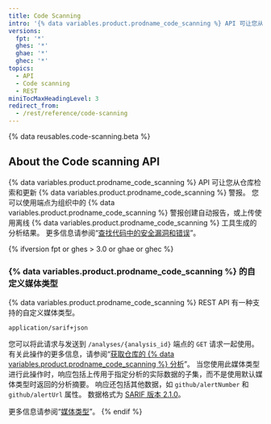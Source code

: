 ```yaml
---
title: Code Scanning
intro: '{% data variables.product.prodname_code_scanning %} API 可让您从仓库检索和更新 {% data variables.product.prodname_code_scanning %} 警报。'
versions:
  fpt: '*'
  ghes: '*'
  ghae: '*'
  ghec: '*'
topics:
  - API
  - Code scanning
  - REST
miniTocMaxHeadingLevel: 3
redirect_from:
  - /rest/reference/code-scanning
---
```


{% data reusables.code-scanning.beta %}

## About the Code scanning API

{% data variables.product.prodname_code_scanning %} API 可让您从仓库检索和更新 {% data variables.product.prodname_code_scanning %} 警报。 您可以使用端点为组织中的 {% data variables.product.prodname_code_scanning %} 警报创建自动报告，或上传使用离线 {% data variables.product.prodname_code_scanning %} 工具生成的分析结果。 更多信息请参阅“[查找代码中的安全漏洞和错误](/github/finding-security-vulnerabilities-and-errors-in-your-code)”。

{% ifversion fpt or ghes > 3.0 or ghae or ghec %}
### {% data variables.product.prodname_code_scanning %} 的自定义媒体类型

{% data variables.product.prodname_code_scanning %} REST API 有一种支持的自定义媒体类型。 

    application/sarif+json

您可以将此请求与发送到 `/analyses/{analysis_id}` 端点的 `GET` 请求一起使用。 有关此操作的更多信息，请参阅“[获取仓库的 {% data variables.product.prodname_code_scanning %} 分析](#get-a-code-scanning-analysis-for-a-repository)”。 当您使用此媒体类型进行此操作时，响应包括上传用于指定分析的实际数据的子集，而不是使用默认媒体类型时返回的分析摘要。 响应还包括其他数据，如 `github/alertNumber` 和 `github/alertUrl` 属性。 数据格式为 [SARIF 版本 2.1.0](https://docs.oasis-open.org/sarif/sarif/v2.1.0/cs01/sarif-v2.1.0-cs01.html)。

更多信息请参阅“[媒体类型](/rest/overview/media-types)”。
{% endif %}
